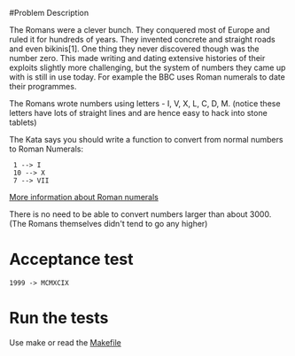 #Problem Description

The Romans were a clever bunch. They conquered most of Europe and ruled it for hundreds of years. They invented concrete and straight roads and even bikinis[1]. One thing they never discovered though was the number zero. This made writing and dating extensive histories of their exploits slightly more challenging, but the system of numbers they came up with is still in use today. For example the BBC uses Roman numerals to date their programmes.

The Romans wrote numbers using letters - I, V, X, L, C, D, M. (notice these letters have lots of straight lines and are hence easy to hack into stone tablets)

The Kata says you should write a function to convert from normal numbers to Roman Numerals:

     1 --> I
     10 --> X
     7 --> VII
[More information about Roman numerals](http://www.novaroma.org/via_romana/numbers.html)

There is no need to be able to convert numbers larger than about 3000. (The Romans themselves didn't tend to go any higher)

# Acceptance test

	1999 -> MCMXCIX

# Run the tests

Use make or read the [Makefile](./Makefile)
